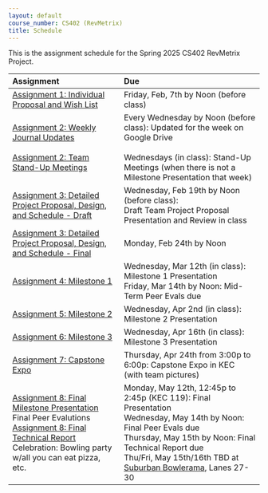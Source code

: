 ```yaml
---
layout: default
course_number: CS402 (RevMetrix)
title: Schedule
---
```


This is the assignment schedule for the Spring 2025 CS402 RevMetrix Project.

**Assignment** | **Due**
:--------------|:---------
[Assignment 1: Individual Proposal and Wish List](../../assign/assign01.html)| Friday, Feb, 7th by Noon (before class)
[Assignment 2: Weekly Journal Updates](../../assign/assign02.html)<br><br>[Assignment 2: Team Stand-Up Meetings](../../assign/assign02.html) | Every Wednesday by Noon (before class): Updated for the week on Google Drive<br><br> Wednesdays (in class): Stand-Up Meetings (when there is not a Milestone Presentation that week)
[Assignment 3: Detailed Project Proposal, Design, and Schedule - Draft](../../assign/assign03.html) | Wednesday, Feb 19th by Noon (before class): <br> Draft Team Project Proposal Presentation and Review in class
[Assignment 3: Detailed Project Proposal, Design, and Schedule - Final](../../assign/assign03.html) | Monday, Feb 24th by Noon
[Assignment 4: Milestone 1](../../assign/assign04.html)   | Wednesday, Mar 12th (in class): Milestone 1 Presentation<br>Friday, Mar 14th by Noon: Mid-Term Peer Evals due
[Assignment 5: Milestone 2](../../assign/assign05.html)   | Wednesday, Apr 2nd (in class): Milestone 2 Presentation
[Assignment 6: Milestone 3](../../assign/assign06.html)   | Wednesday, Apr 16th (in class): Milestone 3 Presentation
[Assignment 7: Capstone Expo](../../assign/assign07.html) | Thursday, Apr 24th from 3:00p to 6:00p: Capstone Expo in KEC (with team pictures)
[Assignment 8: Final Milestone Presentation](../../assign/assign08.html)<br>Final Peer Evalutions <br> [Assignment 8: Final Technical Report](../../assign/finalreport.html)<br>Celebration: Bowling party w/all you can eat pizza, etc. | Monday, May 12th, 12:45p to 2:45p (KEC 119): Final Presentation<br>Wednesday, May 14th by Noon: Final Peer Evals due<br>Thursday, May 15th by Noon: Final Technical Report due<br>Thu/Fri, May 15th/16th TBD at [Suburban Bowlerama](https://suburbanbowlerama.com/), Lanes 27-30